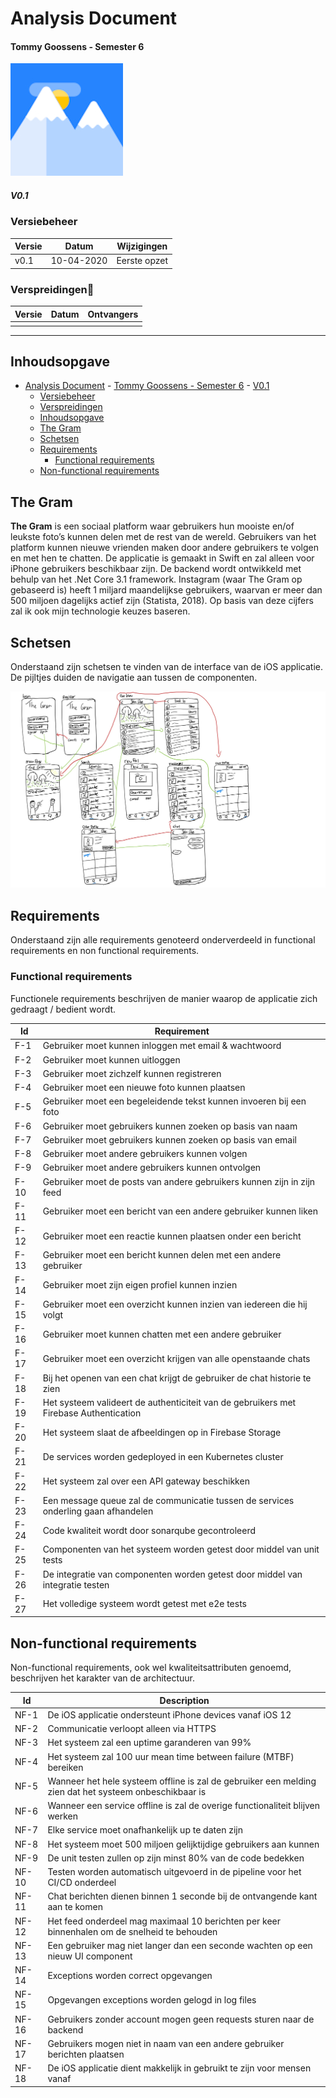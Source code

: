 # Analysis Document

#### Tommy Goossens - Semester 6

![App Icon](images/Appicon.jpg)

##### V0.1

### Versiebeheer

| Versie | Datum      | Wijzigingen  |
| ------ | ---------- | ------------ |
| v0.1   | 10-04-2020 | Eerste opzet |

### Verspreidingen

| Versie | Datum | Ontvangers |
| ------ | ----- | ---------- |
|        |       |            |

---

## Inhoudsopgave

- [Analysis Document](#analysis-document)
      - [Tommy Goossens - Semester 6](#tommy-goossens---semester-6)
        - [V0.1](#v01)
    - [Versiebeheer](#versiebeheer)
    - [Verspreidingen](#verspreidingen)
  - [Inhoudsopgave](#inhoudsopgave)
  - [The Gram](#the-gram)
  - [Schetsen](#schetsen)
  - [Requirements](#requirements)
    - [Functional requirements](#functional-requirements)
  - [Non-functional requirements](#non-functional-requirements)

## The Gram

**The Gram** is een sociaal platform waar gebruikers hun mooiste en/of leukste foto’s kunnen delen met de rest van de wereld. Gebruikers van het platform kunnen nieuwe vrienden maken door andere gebruikers te volgen en met hen te chatten.
De applicatie is gemaakt in Swift en zal alleen voor iPhone gebruikers beschikbaar zijn. De backend wordt ontwikkeld met behulp van het .Net Core 3.1 framework.
Instagram (waar The Gram op gebaseerd is) heeft 1 miljard maandelijkse gebruikers, waarvan er meer dan 500 miljoen dagelijks actief zijn (Statista, 2018). Op basis van deze cijfers zal ik ook mijn technologie keuzes baseren.

## Schetsen

Onderstaand zijn schetsen te vinden van de interface van de iOS applicatie. De pijltjes duiden de navigatie aan tussen de componenten.

![Sketches](images/the-gram-sketch.jpg)

## Requirements

Onderstaand zijn alle requirements genoteerd onderverdeeld in functional requirements en non functional requirements.

### Functional requirements

Functionele requirements beschrijven de manier waarop de applicatie zich gedraagt / bedient wordt.

| Id   | Requirement                                                                           |
| ---- | ------------------------------------------------------------------------------------- |
| F-1  | Gebruiker moet kunnen inloggen met email & wachtwoord                                 |
| F-2  | Gebruiker moet kunnen uitloggen                                                       |
| F-3  | Gebruiker moet zichzelf kunnen registreren                                            |
| F-4  | Gebruiker moet een nieuwe foto kunnen plaatsen                                        |
| F-5  | Gebruiker moet een begeleidende tekst kunnen invoeren bij een foto                    |
| F-6  | Gebruiker moet gebruikers kunnen zoeken op basis van naam                             |
| F-7  | Gebruiker moet gebruikers kunnen zoeken op basis van email                            |
| F-8  | Gebruiker moet andere gebruikers kunnen volgen                                        |
| F-9  | Gebruiker moet andere gebruikers kunnen ontvolgen                                     |
| F-10 | Gebruiker moet de posts van andere gebruikers kunnen zijn in zijn feed                |
| F-11 | Gebruiker moet een bericht van een andere gebruiker kunnen liken                      |
| F-12 | Gebruiker moet een reactie kunnen plaatsen onder een bericht                          |
| F-13 | Gebruiker moet een bericht kunnen delen met een andere gebruiker                      |
| F-14 | Gebruiker moet zijn eigen profiel kunnen inzien                                       |
| F-15 | Gebruiker moet een overzicht kunnen inzien van iedereen die hij volgt                 |
| F-16 | Gebruiker moet kunnen chatten met een andere gebruiker                                |
| F-17 | Gebruiker moet een overzicht krijgen van alle openstaande chats                       |
| F-18 | Bij het openen van een chat krijgt de gebruiker de chat historie te zien              |
| F-19 | Het systeem valideert de authenticiteit van de gebruikers met Firebase Authentication |
| F-20 | Het systeem slaat de afbeeldingen op in Firebase Storage                              |
| F-21 | De services worden gedeployed in een Kubernetes cluster                               |
| F-22 | Het systeem zal over een API gateway beschikken                                       |
| F-23 | Een message queue zal de communicatie tussen de services onderling gaan afhandelen    |
| F-24 | Code kwaliteit wordt door sonarqube gecontroleerd                                     |
| F-25 | Componenten van het systeem worden getest door middel van unit tests                  |
| F-26 | De integratie van componenten worden getest door middel van integratie testen         |
| F-27 | Het volledige systeem wordt getest met e2e tests                                      |

## Non-functional requirements

Non-functional requirements, ook wel kwaliteitsattributen genoemd, beschrijven het karakter van de architectuur.

| Id    | Description                                                                                            |
| ----- | ------------------------------------------------------------------------------------------------------ |
| NF-1  | De iOS applicatie ondersteunt iPhone devices vanaf iOS 12                                              |
| NF-2  | Communicatie verloopt alleen via HTTPS                                                                 |
| NF-3  | Het systeem zal een uptime garanderen van 99%                                                          |
| NF-4  | Het systeem zal 100 uur mean time between failure (MTBF) bereiken                                      |
| NF-5  | Wanneer het hele systeem offline is zal de gebruiker een melding zien dat het systeem onbeschikbaar is |
| NF-6  | Wanneer een service offline is zal de overige functionaliteit blijven werken                           |
| NF-7  | Elke service moet onafhankelijk up te daten zijn                                                       |
| NF-8  | Het systeem moet 500 miljoen gelijktijdige gebruikers aan kunnen                                       |
| NF-9  | De unit testen zullen op zijn minst 80% van de code bedekken                                           |
| NF-10 | Testen worden automatisch uitgevoerd in de pipeline voor het CI/CD onderdeel                           |
| NF-11 | Chat berichten dienen binnen 1 seconde bij de ontvangende kant aan te komen                            |
| NF-12 | Het feed onderdeel mag maximaal 10 berichten per keer binnenhalen om de snelheid te behouden           |
| NF-13 | Een gebruiker mag niet langer dan een seconde wachten op een nieuw UI component                        |
| NF-14 | Exceptions worden correct opgevangen                                                                   |
| NF-15 | Opgevangen exceptions worden gelogd in log files                                                       |
| NF-16 | Gebruikers zonder account mogen geen requests sturen naar de backend                                   |
| NF-17 | Gebruikers mogen niet in naam van een andere gebruiker berichten plaatsen                              |
| NF-18 | De iOS applicatie dient makkelijk in gebruikt te zijn voor mensen vanaf                                |
